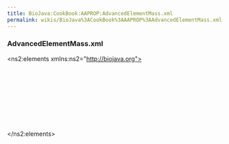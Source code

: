 ```yaml
---
title: BioJava:CookBook:AAPROP:AdvancedElementMass.xml
permalink: wikis/BioJava%3ACookBook%3AAAPROP%3AAdvancedElementMass.xml
---
```


### AdvancedElementMass.xml

<xml>

<?xml version="1.0" encoding="UTF-8" standalone="yes"?>
<ns2:elements xmlns:ns2="http://biojava.org">

`   `<element mass="1.00794" name="Hydrogen">  
`       `<isotope mass="2.0141017778" name="Deuterium"/>  
`   `</element>  
`   `<element mass="12.0107" name="Carbon"/>  
`   `<element mass="14.0067" name="Nitrogen"/>  
`   `<element mass="15.9994" name="Oxygen"/>  
`   `<element mass="32.065" name="Sulfur"/>  
`   `<element mass="30.973762" name="Phosphorus"/>

</ns2:elements>

</xml>
